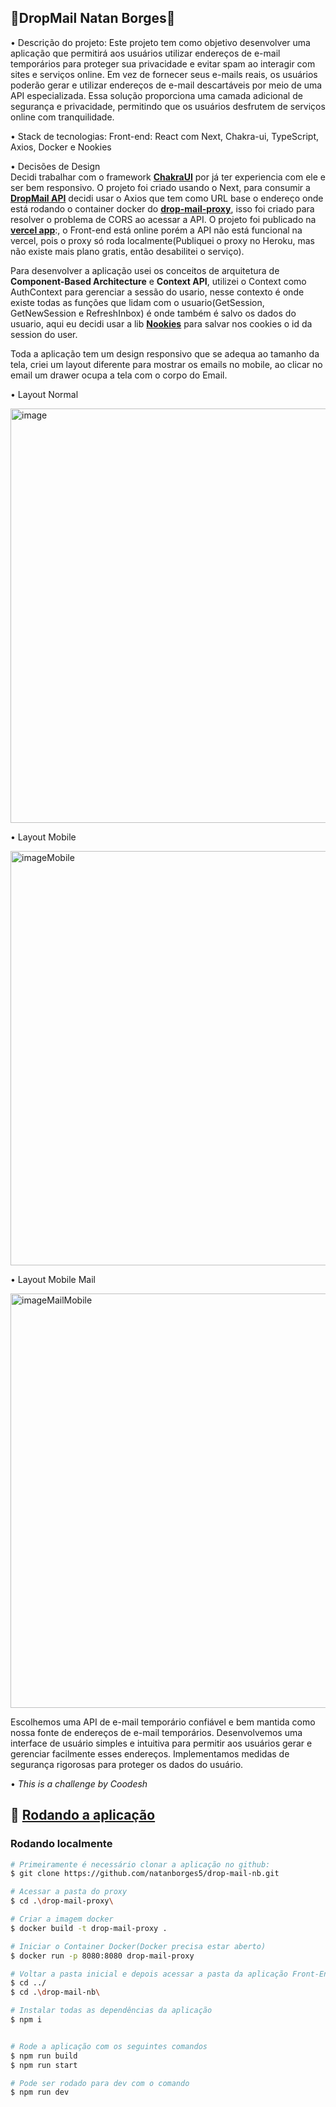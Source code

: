 ## 🧙DropMail Natan Borges🧙

• Descrição do projeto: Este projeto tem como objetivo desenvolver uma aplicação que permitirá aos usuários utilizar endereços de e-mail temporários para proteger sua privacidade e evitar spam ao interagir
com sites e serviços online. Em vez de fornecer seus e-mails reais, os usuários poderão gerar e utilizar endereços de e-mail descartáveis por meio de uma API especializada. Essa solução proporciona uma camada
adicional de segurança e privacidade, permitindo que os usuários desfrutem de serviços online com tranquilidade.

• Stack de tecnologias:
Front-end: React com Next, Chakra-ui, TypeScript, Axios, Docker e Nookies

• Decisões de Design  
  Decidi trabalhar com o framework [**ChakraUI**](https://chakra-ui.com/) por já ter experiencia com ele e ser bem responsivo.
  O projeto foi criado usando o Next, para consumir a [**DropMail API**](https://dropmail.me/api/) decidi usar o Axios que tem como URL base o endereço onde está rodando o container docker do 
  [**drop-mail-proxy**](https://github.com/natanborges5/drop-mail-nb/tree/master/drop-mail-proxy), isso foi criado para resolver o problema de CORS ao acessar a API. O projeto foi publicado na [**vercel app**](https://drop-mail-nb.vercel.app/):,
  o Front-end está online porém a API não está funcional na vercel, pois o proxy só roda localmente(Publiquei o proxy no Heroku, mas não existe mais plano gratis, então desabilitei o serviço).

  Para desenvolver a aplicação usei os conceitos de arquitetura de **Component-Based Architecture** e **Context API**, utilizei o Context como AuthContext para gerenciar a sessão do usario, nesse contexto é onde existe todas as funções que lidam com
  o usuario(GetSession, GetNewSession e RefreshInbox) é onde também é salvo os dados do usuario, aqui eu decidi usar a lib [**Nookies**](https://www.npmjs.com/package/nookies/) para salvar nos cookies o id da session do user.

  Toda a aplicação tem um design responsivo que se adequa ao tamanho da tela, criei um layout diferente para mostrar os emails no mobile, ao clicar no email um drawer ocupa a tela com o corpo do Email.
  
• Layout Normal
  
  <img width="663" alt="image" src="https://github.com/natanborges5/Images/blob/91b7fa3caab62c107874be057c083f190990fdbc/dropMailHome.png">
  
• Layout Mobile
  
  <img width="663" alt="imageMobile" src="https://github.com/natanborges5/Images/blob/91b7fa3caab62c107874be057c083f190990fdbc/homeMobile.png">
  
• Layout Mobile Mail
  
  <img width="663" alt="imageMailMobile" src="https://github.com/natanborges5/Images/blob/91b7fa3caab62c107874be057c083f190990fdbc/mailMobile.png">
  
  
  Escolhemos uma API de e-mail temporário confiável e bem mantida como nossa fonte de endereços de e-mail temporários.
  Desenvolvemos uma interface de usuário simples e intuitiva para permitir aos usuários gerar e gerenciar facilmente esses endereços.
  Implementamos medidas de segurança rigorosas para proteger os dados do usuário.
  
• *This is a challenge by Coodesh*
## 🎲 [Rodando a aplicação](#rodando-o-app)

### Rodando localmente

```bash
# Primeiramente é necessário clonar a aplicação no github:
$ git clone https://github.com/natanborges5/drop-mail-nb.git

# Acessar a pasta do proxy
$ cd .\drop-mail-proxy\

# Criar a imagem docker
$ docker build -t drop-mail-proxy .

# Iniciar o Container Docker(Docker precisa estar aberto)
$ docker run -p 8080:8080 drop-mail-proxy

# Voltar a pasta inicial e depois acessar a pasta da aplicação Front-End
$ cd ../
$ cd .\drop-mail-nb\

# Instalar todas as dependências da aplicação
$ npm i


# Rode a aplicação com os seguintes comandos
$ npm run build
$ npm run start

# Pode ser rodado para dev com o comando
$ npm run dev
```
